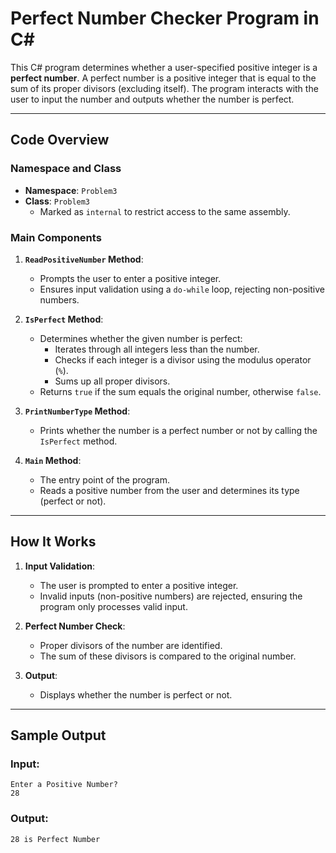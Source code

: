 # Perfect Number Checker Program in C#

This C# program determines whether a user-specified positive integer is a **perfect number**. A perfect number is a positive integer that is equal to the sum of its proper divisors (excluding itself). The program interacts with the user to input the number and outputs whether the number is perfect.

---

## Code Overview

### Namespace and Class
- **Namespace**: `Problem3`
- **Class**: `Problem3`
  - Marked as `internal` to restrict access to the same assembly.

### Main Components

1. **`ReadPositiveNumber` Method**:
   - Prompts the user to enter a positive integer.
   - Ensures input validation using a `do-while` loop, rejecting non-positive numbers.

2. **`IsPerfect` Method**:
   - Determines whether the given number is perfect:
     - Iterates through all integers less than the number.
     - Checks if each integer is a divisor using the modulus operator (`%`).
     - Sums up all proper divisors.
   - Returns `true` if the sum equals the original number, otherwise `false`.

3. **`PrintNumberType` Method**:
   - Prints whether the number is a perfect number or not by calling the `IsPerfect` method.

4. **`Main` Method**:
   - The entry point of the program.
   - Reads a positive number from the user and determines its type (perfect or not).

---

## How It Works

1. **Input Validation**:
   - The user is prompted to enter a positive integer.
   - Invalid inputs (non-positive numbers) are rejected, ensuring the program only processes valid input.

2. **Perfect Number Check**:
   - Proper divisors of the number are identified.
   - The sum of these divisors is compared to the original number.

3. **Output**:
   - Displays whether the number is perfect or not.

---

## Sample Output

### Input:
```plaintext
Enter a Positive Number?
28
```
### Output:
```plaintext
28 is Perfect Number
